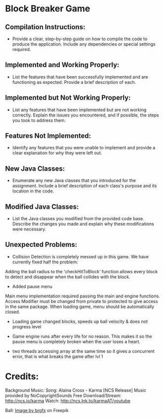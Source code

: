 # Block Breaker Game
## Compilation Instructions:
- Provide a clear, step-by-step guide on how to compile the code to produce the application. Include any dependencies or special settings required.

## Implemented and Working Properly:
- List the features that have been successfully implemented and are functioning as expected. Provide a brief description of each.

## Implemented but Not Working Properly:
- List any features that have been implemented but are not working correctly. Explain the issues you encountered, and if possible, the steps you took to address them.

## Features Not Implemented:
- Identify any features that you were unable to implement and provide a clear explanation for why they were left out.

## New Java Classes:
- Enumerate any new Java classes that you introduced for the assignment. Include a brief description of each class's purpose and its location in the code.

## Modified Java Classes:
- List the Java classes you modified from the provided code base. Describe the changes you made and explain why these modifications were necessary.

## Unexpected Problems:
- Collision Detection is completely messed up in this game. We have currently fixed half the problem:

Adding the ball radius to the 'checkHitToBlock' function allows every block to detect and disappear when the ball collides with the block.

- Added pause menu

Main menu implementation required passing the main and engine functions. Access Modifier must be changed from private to protected to give access in the same package.
When loading game, menu should be automatically closed. 

- Loading game changed blocks, speeds up ball velocity & does not progress level 


- Game engine runs after every life for no reason. This makes it so the pause menu is completely broken when the user loses a heart. 
- two threads accessing array at the same time so it gives a concurrent error, that is what breaks the game after lvl 1

# Credits:
Background Music:
Song: Alaina Cross - Karma [NCS Release]
Music provided by NoCopyrightSounds
Free Download/Stream: http://ncs.io/karma
Watch: http://ncs.lnk.to/karmaAT/youtube

Ball:
<a href="https://www.freepik.com/free-vector/variety-balls-with-unique-patterns_1164446.htm#query=ball%20game&position=0&from_view=keyword&track=ais">Image by brgfx</a> on Freepik